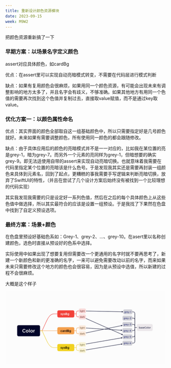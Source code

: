 ```yaml
---
title: 重新设计颜色资源模块
date: 2023-09-15
week: M9W2
---
```


把颜色资源重新搞了一下

### 早期方案：以场景名字定义颜色

assert对应具体颜色，如cardBg

优点：在assert里可以实现自动亮暗模式转变，不需要在代码层进行模式判断

缺点：如果有复用颜色会很麻烦，如果用同一个颜色资源，有可能会出现未来有调整影响的地方太多了，并且名字会有歧义，不够准确。如果其他地方有用同一个色值的需要再次找到这个色值并复制过去，直接取value赋值，而不是通过key取value。

### 优化方案一：以颜色属性命名

优点：其实界面的颜色全部取自这一组基础颜色中，所以只需要指定好是几号颜色就好。未来如果有需要调整颜色，所有使用同一颜色的都会跟随修改。

缺点：由于具体应用后的颜色的亮暗模式并不是一一对应的，比如我在某位置的亮是grey-1，暗为grey-7。而另外一个元素的亮同样为grey-1，但暗想要的确实grey-9。即无法适使用自带的assert来实现自动亮暗切换。也就意味着我需要在代码里指定某个位置的亮暗该是什么色号。于是发现我其实还是需要再封装一组颜色来具体到元素名，回到了起点，更糟糕的事我需要手写逻辑来判断亮暗切换，放弃了SwiftUI的特性，（并且在尝试了几个设计方案后始终没有被找到一个比较理想的代码实现）

其实我发现我需要的只是设定好一系列色值，然后在之后的每个具体颜色上从这些色值中做选择，所以其实最符合的应该是设置一组预设。于是我找了下果然在色盘中找到了自定义预设选项。

### 最终方案：场景+颜色

在色盘里预设好基础色系如：Grey-1、grey-2、…、grey-10。在asert里以名称创建颜色，选色时直接从预设好的色系中选择。

实际使用中如果出现了想要复用但需要改一个更通用的名字时就不要再思考了，新建一个新颜色和新的更准确的名字，一来可以避免需要改动以前的名字，而来如果未来只需要修改这个地方的颜色也会很容易，因为是从预设中选值，所以新建的过程不会很麻烦。

大概是这个样子

![Alt text](./assets/0272.png)